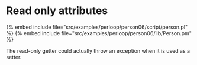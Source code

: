 # Read only attributes

{% embed include file="src/examples/perloop/person06/script/person.pl" %}
{% embed include file="src/examples/perloop/person06/lib/Person.pm" %}


The read-only getter could actually throw an
exception when it is used as a setter.



